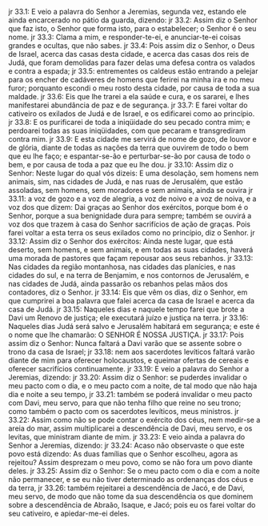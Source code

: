 jr 33.1: E veio a palavra do Senhor a Jeremias, segunda vez, estando ele ainda encarcerado no pátio da guarda, dizendo:
jr 33.2: Assim diz o Senhor que faz isto, o Senhor que forma isto, para o estabelecer; o Senhor é o seu nome.
jr 33.3: Clama a mim, e responder-te-ei, e anunciar-te-ei coisas grandes e ocultas, que não sabes.
jr 33.4: Pois assim diz o Senhor, o Deus de Israel, acerca das casas desta cidade, e acerca das casas dos reis de Judá, que foram demolidas para fazer delas uma defesa contra os valados e contra a espada;
jr 33.5: entrementes os caldeus estão entrando a pelejar para os encher de cadáveres de homens que ferirei na minha ira e no meu furor; porquanto escondi o meu rosto desta cidade, por causa de toda a sua maldade.
jr 33.6: Eis que lhe trarei a ela saúde e cura, e os sararei, e lhes manifestarei abundância de paz e de segurança.
jr 33.7: E farei voltar do cativeiro os exilados de Judá e de Israel, e os edificarei como ao princípio.
jr 33.8: E os purificarei de toda a iniqüidade do seu pecado contra mim; e perdoarei todas as suas iniqüidades, com que pecaram e transgrediram contra mim.
jr 33.9: E esta cidade me servirá de nome de gozo, de louvor e de glória, diante de todas as nações da terra que ouvirem de todo o bem que eu lhe faço; e espantar-se-ão e perturbar-se-ão por causa de todo o bem, e por causa de toda a paz que eu lhe dou.
jr 33.10: Assim diz o Senhor: Neste lugar do qual vós dizeis: E uma desolação, sem homens nem animais, sim, nas cidades de Judá, e nas ruas de Jerusalém, que estão assoladas, sem homens, sem moradores e sem animais, ainda se ouvira
jr 33.11: a voz de gozo e a voz de alegria, a voz de noivo e a voz de noiva, e a voz dos que dizem: Dai graças ao Senhor dos exércitos, porque bom é o Senhor, porque a sua benignidade dura para sempre; também se ouvirá a voz dos que trazem à casa do Senhor sacrifícios de ação de graças. Pois farei voltar a esta terra os seus exilados como no princípio, diz o Senhor.
jr 33.12: Assim diz o Senhor dos exércitos: Ainda neste lugar, que está deserto, sem homens, e sem animais, e em todas as suas cidades, haverá uma morada de pastores que façam repousar aos seus rebanhos.
jr 33.13: Nas cidades da região montanhosa, nas cidades das planícies, e nas cidades do sul, e na terra de Benjamim, e nos contornos de Jerusalém, e nas cidades de Judá, ainda passarão os rebanhos pelas mãos dos contadores, diz o Senhor.
jr 33.14: Eis que vêm os dias, diz o Senhor, em que cumprirei a boa palavra que falei acerca da casa de Israel e acerca da casa de Judá.
jr 33.15: Naqueles dias e naquele tempo farei que brote a Davi um Renovo de justiça; ele executará juízo e justiça na terra.
jr 33.16: Naqueles dias Judá será salvo e Jerusalém habitará em segurança; e este é o nome que lhe chamarão: O SENHOR É NOSSA JUSTIÇA.
jr 33.17: Pois assim diz o Senhor: Nunca faltará a Davi varão que se assente sobre o trono da casa de Israel;
jr 33.18: nem aos sacerdotes levíticos faltará varão diante de mim para oferecer holocaustos, e queimar ofertas de cereais e oferecer sacrifícios continuamente.
jr 33.19: E veio a palavra do Senhor a Jeremias, dizendo:
jr 33.20: Assim diz o Senhor: se puderdes invalidar o meu pacto com o dia, e o meu pacto com a noite, de tal modo que não haja dia e noite a seu tempo,
jr 33.21: também se poderá invalidar o meu pacto com Davi, meu servo, para que não tenha filho que reine no seu trono; como também o pacto com os sacerdotes levíticos, meus ministros.
jr 33.22: Assim como não se pode contar o exército dos céus, nem medir-se a areia do mar, assim multiplicarei a descendência de Davi, meu servo, e os levitas, que ministram diante de mim.
jr 33.23: E veio ainda a palavra do Senhor a Jeremias, dizendo:
jr 33.24: Acaso não observaste o que este povo está dizendo: As duas famílias que o Senhor escolheu, agora as rejeitou? Assim desprezam o meu povo, como se não fora um povo diante deles.
jr 33.25: Assim diz o Senhor: Se o meu pacto com o dia e com a noite não permanecer, e se eu não tiver determinado as ordenanças dos céus e da terra,
jr 33.26: também rejeitarei a descendência de Jacó, e de Davi, meu servo, de modo que não tome da sua descendência os que dominem sobre a descendência de Abraão, Isaque, e Jacó; pois eu os farei voltar do seu cativeiro, e apiedar-me-ei deles.
